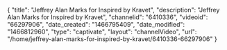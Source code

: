 {
    "title": "Jeffrey Alan Marks for Inspired by Kravet",
    "description": "Jeffrey Alan Marks for Inspired by Kravet",
    "channelid": "6410336",
    "videoid": "66297906",
    "date_created": "1466795409",
    "date_modified": "1466812960",
    "type": "captivate",
    "layout": "channelVideo",
    "url": "\/home\/jeffrey-alan-marks-for-inspired-by-kravet\/6410336-66297906"
}